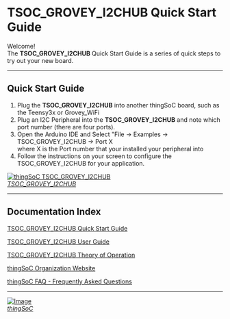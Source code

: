 # TSOC_GROVEY_I2CHUB Quick Start Guide

Welcome! <br>
The **TSOC_GROVEY_I2CHUB**  Quick Start Guide is a series of quick steps to try out your new board.

---------------------------------------

## Quick Start Guide <a name="quickstartguide_index"/>

1. Plug the **TSOC_GROVEY_I2CHUB** into another thingSoC board, such as the Teensy3x or Grovey_WiFi
2. Plug an I2C Peripheral into the **TSOC_GROVEY_I2CHUB** and note which port number (there are four ports).
3. Open the Arduino IDE and Select "File -> Examples -> TSOC_GROVEY_I2CHUB -> Port X  
   where X is the Port number that your installed your peripheral into
4. Follow the instructions on your screen to configure the TSOC_GROVEY_I2CHUB for your application.

[![thingSoC TSOC_GROVEY_I2CHUB](http://patternagents.github.io/img/projects/TSOC_GROVEY_I2CHUB/TSOC_GROVEY_I2CHUB_top.png)  
*TSOC_GROVEY_I2CHUB*](https://github.com/PatternAgents/TSOC_GROVEY_I2CHUB/)

---------------------------------------

## Documentation Index <a name="documentation_index"/>

[TSOC_GROVEY_I2CHUB Quick Start Guide](https://github.com/thingSoC/TSOC_GROVEY_I2CHUB/blob/master/TSOC_GROVEY_I2CHUB/docs/QuickStart.md)

[TSOC_GROVEY_I2CHUB User Guide](https://github.com/thingSoC/TSOC_GROVEY_I2CHUB/blob/master/TSOC_GROVEY_I2CHUB/docs/UserGuide.md)

[TSOC_GROVEY_I2CHUB Theory of Operation](https://github.com/thingSoC/TSOC_GROVEY_I2CHUB/blob/master/TSOC_GROVEY_I2CHUB/docs/TheoryOfOperation.md)

[thingSoC Organization Website](http://thingSoC.github.io)

[thingSoC FAQ - Frequently Asked Questions](http://thingsoc.github.io/support/faq.html)

---------------------------------------

[![Image](http://thingsoc.github.io/img/projects/thingSoC/thingSoC_thumb.png?raw=true)  
*thingSoC*](http://thingsoc.github.io) 
